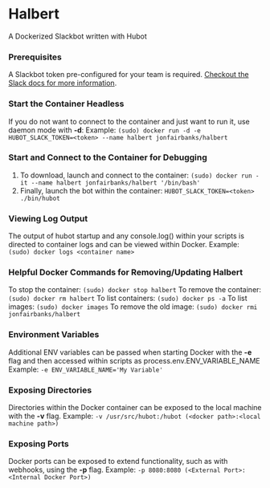 # Halbert

A Dockerized Slackbot written with Hubot



### Prerequisites
A Slackbot token pre-configured for your team is required. [Checkout the Slack docs for more information](https://api.slack.com/slack-apps).


### Start the Container Headless
If you do not want to connect to the container and just want to run it, use daemon mode with **-d**:
Example: `(sudo) docker run -d -e HUBOT_SLACK_TOKEN=<token> --name halbert jonfairbanks/halbert`


### Start and Connect to the Container for Debugging
1) To download, launch and connect to the container: `(sudo) docker run -it --name halbert jonfairbanks/halbert '/bin/bash'`
2) Finally, launch the bot within the container: `HUBOT_SLACK_TOKEN=<token> ./bin/hubot`


### Viewing Log Output
The output of hubot startup and any console.log() within your scripts is directed to container logs and can be viewed within Docker.
Example: `(sudo) docker logs <container name>`


### Helpful Docker Commands for Removing/Updating Halbert
To stop the container: `(sudo) docker stop halbert`
To remove the container: `(sudo) docker rm halbert`
To list containers: `(sudo) docker ps -a`
To list images: `(sudo) docker images`
To remove the old image: `(sudo) docker rmi jonfairbanks/halbert`


### Environment Variables
Additional ENV variables can be passed when starting Docker with the **-e** flag and then accessed within scripts as process.env.ENV_VARIABLE_NAME
Example: `-e ENV_VARIABLE_NAME='My Variable'`


### Exposing Directories
Directories within the Docker container can be exposed to the local machine with the **-v** flag.
Example: `-v /usr/src/hubot:/hubot (<docker path>:<local machine path>)`


### Exposing Ports
Docker ports can be exposed to extend functionality, such as with webhooks, using the **-p** flag.
Example: `-p 8080:8080 (<External Port>:<Internal Docker Port>)`
